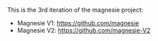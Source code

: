 
This is the 3rd iteration of the magnesie project:

* Magnesie V1: https://github.com/magnesie
* Magnesie V2: https://github.com/magnesie-V2

